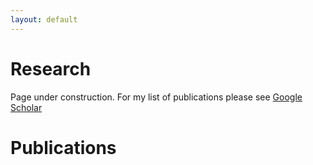 ```yaml
---
layout: default
---
```


# Research <a name="research"></a>
Page under construction. 
For my list of publications please see [Google Scholar](https://scholar.google.com/citations?user=t4zrDEAAAAAJ&hl=en)

# Publications
<script src="https://bibbase.org/show?bib=https://dblp.org/pid/99/8617.bib&jsonp=1"></script>
